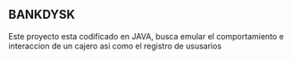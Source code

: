 ## BANKDYSK
Este proyecto esta codificado en JAVA, busca emular el comportamiento e interaccion de un cajero asi como el registro de ususarios
